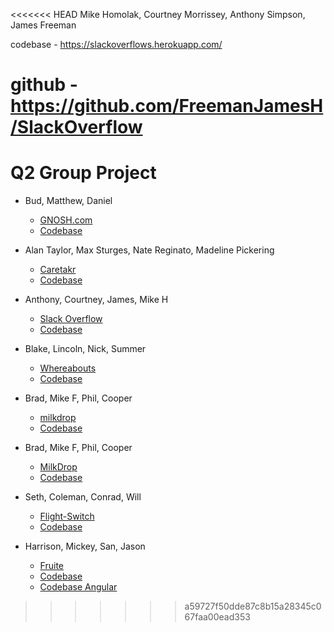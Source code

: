 <<<<<<< HEAD
Mike Homolak, Courtney Morrissey, Anthony Simpson, James Freeman

codebase - https://slackoverflows.herokuapp.com/

github - https://github.com/FreemanJamesH/SlackOverflow
=======
# Q2 Group Project

* Bud, Matthew, Daniel
  * [GNOSH.com](http://gnosh.herokuapp.com)
  * [Codebase](https://github.com/budaminof/snack_Basket)

* Alan Taylor, Max Sturges, Nate Reginato, Madeline Pickering
  * [Caretakr](https://caretakr.herokuapp.com/)
  * [Codebase](https://github.com/madelinepick/caretakr)

* Anthony, Courtney, James, Mike H
  * [Slack Overflow](https://slackoverflows.herokuapp.com/)
  * [Codebase](https://github.com/FreemanJamesH/SlackOverflow)

* Blake, Lincoln, Nick, Summer
  * [Whereabouts](https://where-a-bouts.herokuapp.com/)
  * [Codebase](https://github.com/blakeface/group-map-project)

* Brad, Mike F, Phil, Cooper
  * [milkdrop](http://milkdrop.herokuapp.com/)
  * [Codebase](https://github.com/butters5789/Q2-group-project)

* Brad, Mike F, Phil, Cooper
  * [MilkDrop](http://milkdrop.herokuapp.com/)
  * [Codebase](https://github.com/butters5789/Q2-group-project)

* Seth, Coleman, Conrad, Will
  * [Flight-Switch](https://flight-switch-store.herokuapp.com/shirts)
  * [Codebase](https://github.com/slytton/flight-switch-store)

* Harrison, Mickey, San, Jason
  * [Fruite](http://q2-client.herokuapp.com/)
  * [Codebase](https://github.com/MickeyJ/Q2-Final-Client)
  * [Codebase Angular](https://github.com/MickeyJ/Q2-Group-Server) 
>>>>>>> a59727f50dde87c8b15a28345c067faa00ead353
